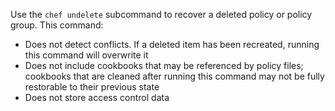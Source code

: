 Use the `chef undelete` subcommand to recover a deleted policy or policy
group. This command:

- Does not detect conflicts. If a deleted item has been recreated,
    running this command will overwrite it
- Does not include cookbooks that may be referenced by policy files;
    cookbooks that are cleaned after running this command may not be
    fully restorable to their previous state
- Does not store access control data